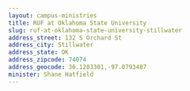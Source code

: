 ```yaml
---
layout: campus-ministries
title: RUF at Oklahoma State University
slug: ruf-at-oklahoma-state-university-stillwater
address_street: 132 S Orchard St
address_city: Stillwater
address_state: OK
address_zipcode: 74074
address_geocode: 36.1203301,-97.0793487
minister: Shane Hatfield
---
```



